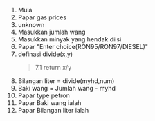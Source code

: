 1. Mula
2. Papar gas prices
3. unknown
4.  Masukkan jumlah wang
5. Masukkan minyak yang hendak diisi
6. Papar "Enter choice(RON95/RON97/DIESEL)"
7. definasi divide(x,y)
	> 7.1 return x/y
8. Bilangan liter = divide(myhd,num)
9. Baki wang = Jumlah wang - myhd
10. Papar type petron
11. Papar Baki wang ialah
12. Papar Bilangan liter ialah
